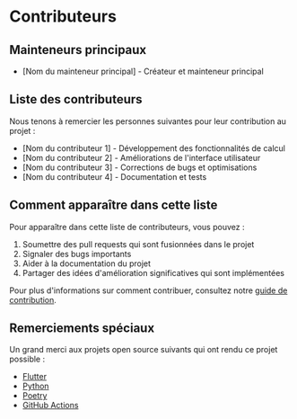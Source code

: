 # Contributeurs

## Mainteneurs principaux

- [Nom du mainteneur principal] - Créateur et mainteneur principal

## Liste des contributeurs

Nous tenons à remercier les personnes suivantes pour leur contribution au projet :

- [Nom du contributeur 1] - Développement des fonctionnalités de calcul
- [Nom du contributeur 2] - Améliorations de l'interface utilisateur
- [Nom du contributeur 3] - Corrections de bugs et optimisations
- [Nom du contributeur 4] - Documentation et tests

## Comment apparaître dans cette liste

Pour apparaître dans cette liste de contributeurs, vous pouvez :

1. Soumettre des pull requests qui sont fusionnées dans le projet
2. Signaler des bugs importants
3. Aider à la documentation du projet
4. Partager des idées d'amélioration significatives qui sont implémentées

Pour plus d'informations sur comment contribuer, consultez notre [guide de contribution](./docs/contributing.md).

## Remerciements spéciaux

Un grand merci aux projets open source suivants qui ont rendu ce projet possible :

- [Flutter](https://flutter.dev)
- [Python](https://python.org)
- [Poetry](https://python-poetry.org)
- [GitHub Actions](https://github.com/features/actions)
